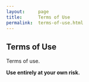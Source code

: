 ```yaml
---
layout:     page
title:      Terms of Use
permalink:  terms-of-use.html
---
```

## Terms of Use
Terms of use.

**Use entirely at your own risk.**